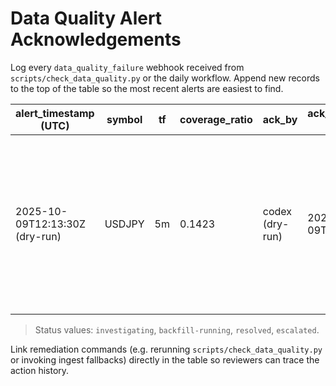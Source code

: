 # Data Quality Alert Acknowledgements

Log every `data_quality_failure` webhook received from
`scripts/check_data_quality.py` or the daily workflow. Append new
records to the top of the table so the most recent alerts are easiest to
find.

| alert_timestamp (UTC) | symbol | tf | coverage_ratio | ack_by | ack_timestamp (UTC) | status | remediation | follow_up |
| --- | --- | --- | --- | --- | --- | --- | --- | --- |
| 2025-10-09T12:13:30Z (dry-run) | USDJPY | 5m | 0.1423 | codex (dry-run) | 2025-10-09T12:13:30Z | resolved | Dry-run validation forcing 1m expectation: `python3 scripts/check_data_quality.py --csv data/usdjpy_5m_2018-2024_utc.csv --symbol USDJPY --expected-interval-minutes 1 --calendar-day-summary --fail-under-coverage 0.995 --fail-on-calendar-day-warnings --calendar-day-coverage-threshold 0.995 --out-json /tmp/dq_summary_dry_run.json`<br>Reviewed calendar-day warnings and coverage outputs to confirm escalation fields. | Documented pilot outcome in docs/task_backlog.md#p0-15-data-quality-alert-ops |

> Status values: `investigating`, `backfill-running`, `resolved`,
> `escalated`.

Link remediation commands (e.g. rerunning `scripts/check_data_quality.py`
or invoking ingest fallbacks) directly in the table so reviewers can
trace the action history.
